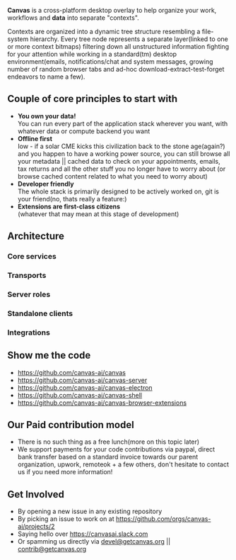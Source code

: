**Canvas** is a cross-platform desktop overlay to help organize your work, workflows and **data** into separate "contexts".

Contexts are organized into a dynamic tree structure resembling a file-system hierarchy. Every tree node represents a separate layer(linked to one or more context bitmaps) filtering down all unstructured information fighting for your attention while working in a standard(tm) desktop environment(emails, notifications/chat and system messages, growing number of random browser tabs and ad-hoc download-extract-test-forget endeavors to name a few).

## Couple of core principles to start with

- **You own your data!**  
  You can run every part of the application stack wherever you want, with whatever data or compute backend you want
- **Offline first**  
  Iow - if a solar CME kicks this civilization back to the stone age(again?) and you happen to have a working power source, you can still browse all your metadata || cached data to check on your appointments, emails, tax returns and all the other stuff you no longer have to worry about (or browse cached content related to what you need to worry about)
- **Developer friendly**  
  The whole stack is primarily designed to be actively worked on, git is your friend(no, thats really a feature:)
- **Extensions are first-class citizens**  
  (whatever that may mean at this stage of development)

## Architecture

### Core services

### Transports

### Server roles

### Standalone clients

### Integrations

## Show me the code

- <https://github.com/canvas-ai/canvas>
- <https://github.com/canvas-ai/canvas-server>
- <https://github.com/canvas-ai/canvas-electron>
- <https://github.com/canvas-ai/canvas-shell>
- <https://github.com/canvas-ai/canvas-browser-extensions>


## Our Paid contribution model

- There is no such thing as a free lunch(more on this topic later)
- We support payments for your code contributions via paypal, direct bank transfer based on a standard invoice towards our parent organization, upwork, remoteok + a few others, don't hesitate to contact us if you need more information!

## Get Involved

- By opening a new issue in any existing repository
- By picking an issue to work on at <https://github.com/orgs/canvas-ai/projects/2>
- Saying hello over <https://canvasai.slack.com>
- Or spamming us directly via <devel@getcanvas.org> || <contrib@getcanvas.org>

